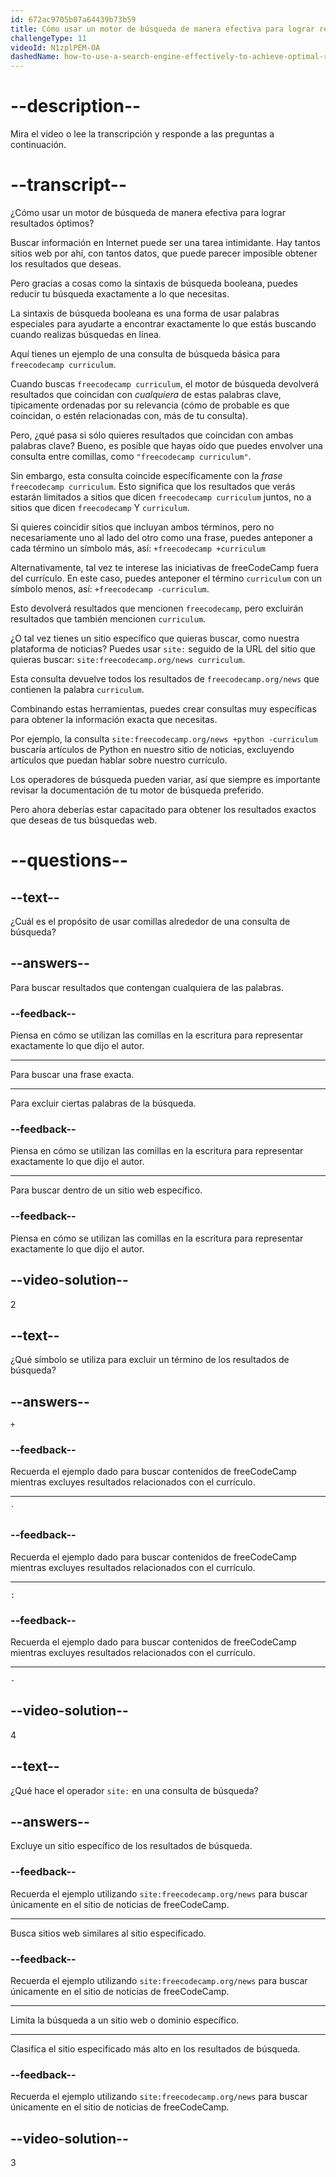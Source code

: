 ```yaml
---
id: 672ac9705b07a64439b73b59
title: Cómo usar un motor de búsqueda de manera efectiva para lograr resultados óptimos
challengeType: 11
videoId: N1zplPEM-OA
dashedName: how-to-use-a-search-engine-effectively-to-achieve-optimal-results
---
```


# --description--

Mira el video o lee la transcripción y responde a las preguntas a continuación.

# --transcript--

¿Cómo usar un motor de búsqueda de manera efectiva para lograr resultados óptimos?

Buscar información en Internet puede ser una tarea intimidante. Hay tantos sitios web por ahí, con tantos datos, que puede parecer imposible obtener los resultados que deseas.

Pero gracias a cosas como la sintaxis de búsqueda booleana, puedes reducir tu búsqueda exactamente a lo que necesitas.

La sintaxis de búsqueda booleana es una forma de usar palabras especiales para ayudarte a encontrar exactamente lo que estás buscando cuando realizas búsquedas en línea.

Aquí tienes un ejemplo de una consulta de búsqueda básica para `freecodecamp curriculum`.

Cuando buscas `freecodecamp curriculum`, el motor de búsqueda devolverá resultados que coincidan con *cualquiera* de estas palabras clave, típicamente ordenadas por su relevancia (cómo de probable es que coincidan, o estén relacionadas con, más de tu consulta).

Pero, ¿qué pasa si sólo quieres resultados que coincidan con ambas palabras clave? Bueno, es posible que hayas oído que puedes envolver una consulta entre comillas, como `"freecodecamp curriculum"`.

Sin embargo, esta consulta coincide específicamente con la *frase* `freecodecamp curriculum`. Esto significa que los resultados que verás estarán limitados a sitios que dicen `freecodecamp curriculum` juntos, no a sitios que dicen `freecodecamp` Y `curriculum`.

Si quieres coincidir sitios que incluyan ambos términos, pero no necesariamente uno al lado del otro como una frase, puedes anteponer a cada término un símbolo más, así: `+freecodecamp +curriculum`

Alternativamente, tal vez te interese las iniciativas de freeCodeCamp fuera del currículo. En este caso, puedes anteponer el término `curriculum` con un símbolo menos, así: `+freecodecamp -curriculum`.

Esto devolverá resultados que mencionen `freecodecamp`, pero excluirán resultados que también mencionen `curriculum`.

¿O tal vez tienes un sitio específico que quieras buscar, como nuestra plataforma de noticias? Puedes usar `site:` seguido de la URL del sitio que quieras buscar: `site:freecodecamp.org/news curriculum`.

Esta consulta devuelve todos los resultados de `freecodecamp.org/news` que contienen la palabra `curriculum`.

Combinando estas herramientas, puedes crear consultas muy específicas para obtener la información exacta que necesitas.

Por ejemplo, la consulta `site:freecodecamp.org/news +python -curriculum` buscaría artículos de Python en nuestro sitio de noticias, excluyendo artículos que puedan hablar sobre nuestro currículo.

Los operadores de búsqueda pueden variar, así que siempre es importante revisar la documentación de tu motor de búsqueda preferido.

Pero ahora deberías estar capacitado para obtener los resultados exactos que deseas de tus búsquedas web.

# --questions--

## --text--

¿Cuál es el propósito de usar comillas alrededor de una consulta de búsqueda?

## --answers--

Para buscar resultados que contengan cualquiera de las palabras.

### --feedback--

Piensa en cómo se utilizan las comillas en la escritura para representar exactamente lo que dijo el autor.

---

Para buscar una frase exacta.

---

Para excluir ciertas palabras de la búsqueda.

### --feedback--

Piensa en cómo se utilizan las comillas en la escritura para representar exactamente lo que dijo el autor.

---

Para buscar dentro de un sitio web específico.

### --feedback--

Piensa en cómo se utilizan las comillas en la escritura para representar exactamente lo que dijo el autor.

## --video-solution--

2

## --text--

¿Qué símbolo se utiliza para excluir un término de los resultados de búsqueda?

## --answers--

`+`

### --feedback--

Recuerda el ejemplo dado para buscar contenidos de freeCodeCamp mientras excluyes resultados relacionados con el currículo.

---

`` ` ``

### --feedback--

Recuerda el ejemplo dado para buscar contenidos de freeCodeCamp mientras excluyes resultados relacionados con el currículo.

---

`:`

### --feedback--

Recuerda el ejemplo dado para buscar contenidos de freeCodeCamp mientras excluyes resultados relacionados con el currículo.

---

`-`

## --video-solution--

4

## --text--

¿Qué hace el operador `site:` en una consulta de búsqueda?

## --answers--

Excluye un sitio específico de los resultados de búsqueda.

### --feedback--

Recuerda el ejemplo utilizando `site:freecodecamp.org/news` para buscar únicamente en el sitio de noticias de freeCodeCamp.

---

Busca sitios web similares al sitio especificado.

### --feedback--

Recuerda el ejemplo utilizando `site:freecodecamp.org/news` para buscar únicamente en el sitio de noticias de freeCodeCamp.

---

Limita la búsqueda a un sitio web o dominio específico.

---

Clasifica el sitio especificado más alto en los resultados de búsqueda.

### --feedback--

Recuerda el ejemplo utilizando `site:freecodecamp.org/news` para buscar únicamente en el sitio de noticias de freeCodeCamp.

## --video-solution--

3
